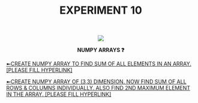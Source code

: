 <h1 align="center">EXPERIMENT 10</h1>
<!-- PROJECT LOGO -->
<br />
<p align="center">
  <a href="https://github.com/DHANOLA/CLASS-NOTIX/edit/root/SEMESTER%201/PYTHON%20PROGRAMMING%20LAB/EXPERIMENT%209">
    <img src="https://media.giphy.com/media/Jsho2AKTd78Ls5f7wy/giphy.gif" >
  </a>

  

  <p align="center">
  <b>NUMPY ARRAYS ❓</b>
    <br />
   
  </p>
</p>



   <a href="" style="color: ">➼CREATE NUMPY ARRAY TO FIND SUM OF ALL ELEMENTS IN AN ARRAY.[PLEASE FILL HYPERLINK]</a><br />
  

<a href="" style="color: ">➼CREATE NUMPY ARRAY OF (3,3) DIMENSION. NOW FIND SUM OF ALL ROWS & COLUMNS INDIVIDUALLY. ALSO FIND 2ND MAXIMUM ELEMENT IN THE ARRAY. [PLEASE FILL HYPERLINK]</a><br /> 





